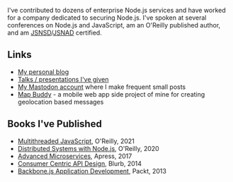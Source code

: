 I've contributed to dozens of enterprise Node.js services and have worked for a company dedicated to securing Node.js. I've spoken at several conferences on Node.js and JavaScript, am an O'Reilly published author, and am [JSNSD](https://www.youracclaim.com/badges/5fdcc7f4-517f-4933-8075-8018c0dbb745)/[JSNAD](https://www.youracclaim.com/badges/c0538cd3-f7f5-4b67-8448-495ec7141d50) certified.

## Links

- [My personal blog](https://thomashunter.name)
- [Talks / presentations I've given](https://thomashunter.name/talks)
- [My Mastodon account](https://mastodon.social/@tlhunter) where I make frequent small posts
- [Map Buddy](https://mapbuddy.app) - a mobile web app side project of mine for creating geolocation based messages

## Books I've Published

- [Multithreaded JavaScript](https://thomashunter.name/multithreaded-javascript), O'Reilly, 2021
- [Distributed Systems with Node.js](https://thomashunter.name/distributed-systems-with-nodejs), O'Reilly, 2020
- [Advanced Microservices](https://thomashunter.name/posts/2017-06-19-advanced-microservices), Apress, 2017
- [Consumer Centric API Design](https://thomashunter.name/posts/2014-08-09-consumer-centric-api-design-a-creative-commons-book), Blurb, 2014
- [Backbone.js Application Development](https://thomashunter.name/posts/2013-07-27-i-wrote-a-book-instant-backbonejs-application-development), Packt, 2013
